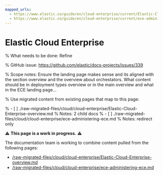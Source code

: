 ```yaml
---
mapped_urls:
  - https://www.elastic.co/guide/en/cloud-enterprise/current/Elastic-Cloud-Enterprise-overview.html
  - https://www.elastic.co/guide/en/cloud-enterprise/current/ece-administering-ece.html
---
```


# Elastic Cloud Enterprise

% What needs to be done: Refine

% GitHub issue: https://github.com/elastic/docs-projects/issues/339

% Scope notes: Ensure the landing page makes sense and its aligned with the section overview and the overview about orchestators. What content should be in deployment types overview or in the main overview and what in the ECE landing page...

% Use migrated content from existing pages that map to this page:

% - [ ] ./raw-migrated-files/cloud/cloud-enterprise/Elastic-Cloud-Enterprise-overview.md
%      Notes: 2 child docs
% - [ ] ./raw-migrated-files/cloud/cloud-enterprise/ece-administering-ece.md
%      Notes: redirect only

⚠️ **This page is a work in progress.** ⚠️

The documentation team is working to combine content pulled from the following pages:

* [/raw-migrated-files/cloud/cloud-enterprise/Elastic-Cloud-Enterprise-overview.md](/raw-migrated-files/cloud/cloud-enterprise/Elastic-Cloud-Enterprise-overview.md)
* [/raw-migrated-files/cloud/cloud-enterprise/ece-administering-ece.md](/raw-migrated-files/cloud/cloud-enterprise/ece-administering-ece.md)